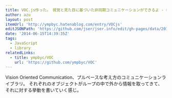 ```yaml
---
title: VOC.js作った。 視覚と見た目に基づいた非同期コミュニケーションができるよ - 標高+1m
author: azu
layout: post
itemUrl: 'http://ympbyc.hatenablog.com/entry/VOCjs'
editJSONPath: 'https://github.com/jser/jser.info/edit/gh-pages/data/2014/06/index.json'
date: '2014-06-15T14:39:35Z'
tags:
  - JavaScript
  - library
relatedLinks:
  - title: ympbyc/VOC
    url: 'https://github.com/ympbyc/VOC'
---
```

Vision Oriented Communication、プルベースな考え方のコミュニケーションライブラリ。
それぞれのオブジェクトがループの中で外から情報を取ってきて、それに対する挙動を書いていく感じ。
